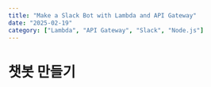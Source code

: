 ```yaml
---
title: "Make a Slack Bot with Lambda and API Gateway"
date: "2025-02-19"
category: ["Lambda", "API Gateway", "Slack", "Node.js"]
---
```


# 챗봇 만들기



